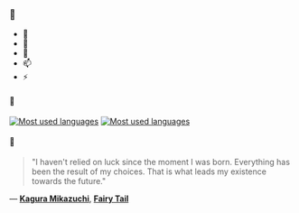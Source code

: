 ### 👋

- 🔭
- 🌱
- 💬
- 📫
- ⚡

#### 🧏

[![Most used languages](https://github-readme-stats-aynah.vercel.app/api/top-langs/?username=aynh&theme=solarized-dark&langs_count=6&layout=compact&hide_title=true)](https://github.com/anuraghazra/github-readme-stats#gh-dark-mode-only)
[![Most used languages](https://github-readme-stats-aynah.vercel.app/api/top-langs/?username=aynh&theme=solarized-light&langs_count=6&layout=compact&hide_title=true)](https://github.com/anuraghazra/github-readme-stats#gh-light-mode-only)

#### 💬

> "I haven't relied on luck since the moment I was born. Everything has been the result of my choices. That is what leads my existence towards the future."

&mdash; [**Kagura Mikazuchi**](https://myanimelist.net/character.php?q=Kagura%20Mikazuchi&cat=character), [**Fairy Tail**](https://myanimelist.net/search/all?q=Fairy%20Tail&cat=all)
